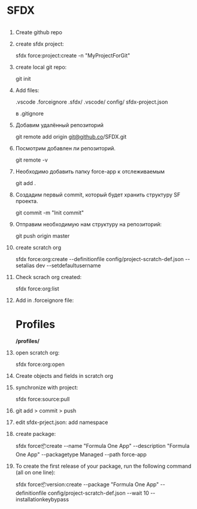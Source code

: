 # SFDX

######

1. Create github repo
2. create sfdx project:

   sfdx force:project:create -n "MyProjectForGit"

3. create local git repo:
    
    git init

4. Add files:

   .vscode
   .forceignore
   .sfdx/
   .vscode/
   config/
   sfdx-project.json

   в .gitignore

5. Добавим удалённый репозиторий

   git remote add origin git@github.co/SFDX.git

6. Посмотрим добавлен ли репозиторий.

   git remote -v

7. Необходимо добавить папку force-app к отслеживаемым

   git add .

8. Создадим первый commit, который будет хранить структуру SF проекта.

   git commit -m "Init commit"

9. Отправим необходимую нам структуру на репозиторий:

   git push origin master

10. create scratch org

    sfdx force:org:create --definitionfile config/project-scratch-def.json --setalias dev --setdefaultusername

11. Check scrach org created:

    sfdx force:org:list

12. Add in .forceignore file:

    # Profiles
    **/profiles/**

13. open scratch org:

    sfdx force:org:open

14. Create objects and fields in scratch org
15. synchronize with project:

    sfdx force:source:pull

16. git add > commit > push
17. edit sfdx-prject.json: add namespace
18. create package:
 
    sfdx force:package:create --name "Formula One App" --description "Formula One App" --packagetype Managed --path force-app

19. To create the first release of your package, run the following command (all on one line):

    sfdx force:package:version:create --package "Formula One App" --definitionfile config/project-scratch-def.json --wait 10 --installationkeybypass

